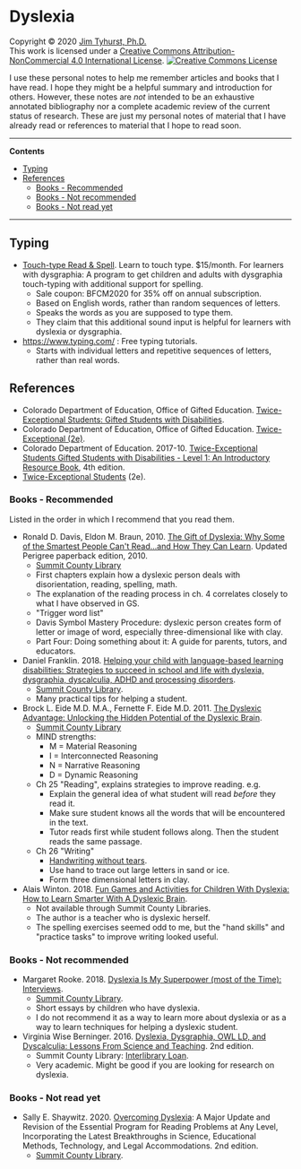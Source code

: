 # Dyslexia
Copyright &copy; 2020 [Jim Tyhurst, Ph.D.](https://www.jimtyhurst.com)  
This work is licensed under a <a rel="license" href="http://creativecommons.org/licenses/by-nc/4.0/">Creative Commons Attribution-NonCommercial 4.0 International License</a>. <a rel="license" href="http://creativecommons.org/licenses/by-nc/4.0/"><img alt="Creative Commons License" style="border-width:0" src="https://i.creativecommons.org/l/by-nc/4.0/88x31.png" /></a>

I use these personal notes to help me remember articles and books that I have read. I hope they might be a helpful summary and introduction for others. However, these notes are _not_ intended to be an exhaustive annotated bibliography nor a complete academic review of the current status of research. These are just my personal notes of material that I have already read or references to material that I hope to read soon.

---

**Contents**

* [Typing](#typing)
* [References](#references)
    * [Books - Recommended](#books---recommended)
    * [Books - Not recommended](#books---not-recommended)
    * [Books - Not read yet](#books---not-read-yet)

---


## Typing
* [Touch-type Read & Spell](https://www.readandspell.com/us/dysgraphia#). Learn to touch type. $15/month. For learners with dysgraphia: A program to get children and adults with dysgraphia touch-typing with additional support for spelling.
    * Sale coupon: BFCM2020 for 35% off on annual subscription.
    * Based on English words, rather than random sequences of letters.
    * Speaks the words as you are supposed to type them.
    * They claim that this additional sound input is helpful for learners with dyslexia or dysgraphia.
* https://www.typing.com/ : Free typing tutorials.
    * Starts with individual letters and repetitive sequences of letters, rather than real words.


## References
* Colorado Department of Education, Office of Gifted Education. [Twice-Exceptional Students: Gifted Students with Disabilities](https://www.cde.state.co.us/gt/twice-exceptional-information-for-parents).
* Colorado Department of Education, Office of Gifted Education. [Twice-Exceptional (2e)](http://www.cde.state.co.us/gt/twice-exceptional).
* Colorado Department of Education. 2017-10. [Twice-Exceptional Students Gifted Students with Disabilities - Level 1: An Introductory Resource Book](https://www.cde.state.co.us/gt/level_1_resource_handbook_4th_ed_1-17-17), 4th edition.
* [Twice-Exceptional Students](https://www.nagc.org/resources-publications/resources-parents/twice-exceptional-students) (2e).

### Books - Recommended
Listed in the order in which I recommend that you read them.
* Ronald D. Davis, Eldon M. Braun, 2010. [The Gift of Dyslexia: Why Some of the Smartest People Can't Read...and How They Can Learn](https://wccls.bibliocommons.com/item/show/3241120143). Updated Perigree paperback edition, 2010.
    * [Summit County Library](https://summit.marmot.org/Record/.b29831532)
    * First chapters explain how a dyslexic person deals with disorientation, reading, spelling, math.
    * The explanation of the reading process in ch. 4 correlates closely to what I have observed in GS.
    * "Trigger word list"
    * Davis Symbol Mastery Procedure: dyslexic person creates form of letter or image of word, especially three-dimensional like with clay.
    * Part Four: Doing something about it: A guide for parents, tutors, and educators.
* Daniel Franklin. 2018. [Helping your child with language-based learning disabilities: Strategies to succeed in school and life with dyslexia, dysgraphia, dyscalculia, ADHD and processing disorders](https://wccls.bibliocommons.com/item/show/3383032143).
    * [Summit County Library](https://summit.marmot.org/GroupedWork/44439481-2a2f-4a96-36de-31aaa9a0a630).
    * Many practical tips for helping a student.
* Brock L. Eide M.D. M.A., Fernette F. Eide M.D. 2011. [The Dyslexic Advantage: Unlocking the Hidden Potential of the Dyslexic Brain](https://wccls.bibliocommons.com/item/show/1676763143).
    * [Summit County Library](https://summit.marmot.org/Record/.b33442137)
    * MIND strengths:
        * M = Material Reasoning
        * I = Interconnected Reasoning
        * N = Narrative Reasoning
        * D = Dynamic Reasoning
    * Ch 25 "Reading", explains strategies to improve reading. e.g.
        * Explain the general idea of what student will read _before_ they read it.
        * Make sure student knows all the words that will be encountered in the text.
        * Tutor reads first while student follows along. Then the student reads the same passage.
    * Ch 26 "Writing"
        * [Handwriting without tears](https://www.lwtears.com/hwt).
        * Use hand to trace out large letters in sand or ice.
        * Form three dimensional letters in clay.
* Alais Winton. 2018. [Fun Games and Activities for Children With Dyslexia: How to Learn Smarter With A Dyslexic Brain](https://wccls.bibliocommons.com/item/show/3271573143_fun_games_and_activities_for_children_with_dyslexia).
    * Not available through Summit County Libraries.
    * The author is a teacher who is dyslexic herself.
    * The spelling exercises seemed odd to me, but the "hand skills" and "practice tasks" to improve writing looked useful.

### Books - Not recommended
* Margaret Rooke. 2018. [Dyslexia Is My Superpower (most of the Time): Interviews](https://multcolib.bibliocommons.com/item/show/1159836152).
    * [Summit County Library](https://summit.marmot.org/Record/.b57097793).
    * Short essays by children who have dyslexia.
    * I do not recommend it as a way to learn more about dyslexia or as a way to learn techniques for helping a dyslexic student.
* Virginia Wise Berninger. 2016. [Dyslexia, Dysgraphia, OWL LD, and Dyscalculia: Lessons From Science and Teaching](https://wccls.bibliocommons.com/item/show/2661278143). 2nd edition.
    * Summit County Library: [Interlibrary Loan](https://encore.coalliance.org/iii/encore/record/C__Rb34321141__Orightresult?lang=eng&suite=def).
    * Very academic. Might be good if you are looking for research on dyslexia.

### Books - Not read yet
* Sally E. Shaywitz. 2020. [Overcoming Dyslexia](https://wccls.bibliocommons.com/item/show/3710101143): A Major Update and Revision of the Essential Program for Reading Problems at Any Level, Incorporating the Latest Breakthroughs in Science, Educational Methods, Technology, and Legal Accommodations. 2nd edition.
    * [Summit County Library](https://summit.marmot.org/Record/.b60870059).
